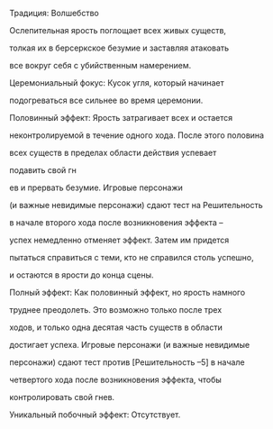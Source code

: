 Традиция: Волшебство

Ослепительная ярость поглощает всех живых существ,

толкая их в берсеркское безумие и заставляя атаковать

все вокруг себя с убийственным намерением.

Церемониальный фокус: Кусок угля, который начинает

подогреваться все сильнее во время церемонии.

Половинный эффект: Ярость затрагивает всех и остается

неконтролируемой в течение одного хода. После этого половина

всех существ в пределах области действия успевает

подавить свой гн

  

ев и прервать безумие. Игровые персонажи

(и важные невидимые персонажи) сдают тест на Решительность

в начале второго хода после возникновения эффекта –

успех немедленно отменяет эффект. Затем им придется

пытаться справиться с теми, кто не справился столь успешно,

и остаются в ярости до конца сцены.

Полный эффект: Как половинный эффект, но ярость намного

труднее преодолеть. Это возможно только после трех

ходов, и только одна десятая часть существ в области

достигает успеха. Игровые персонажи (и важные невидимые

персонажи) сдают тест против [Решительность –5] в начале

четвертого хода после возникновения эффекта, чтобы

контролировать свой гнев.

Уникальный побочный эффект: Отсутствует.